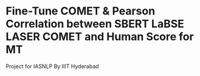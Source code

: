 # Fine-Tune COMET & Pearson Correlation between SBERT LaBSE LASER COMET and Human Score for MT
Project for IASNLP
By IIIT Hyderabad

